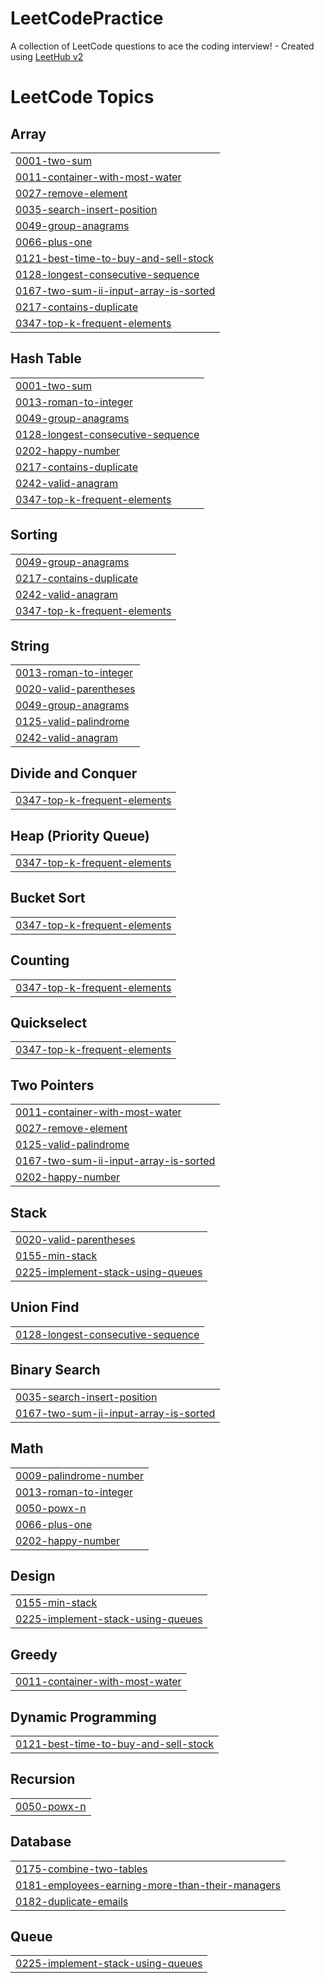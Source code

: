 # LeetCodePractice
A collection of LeetCode questions to ace the coding interview! - Created using [LeetHub v2](https://github.com/arunbhardwaj/LeetHub-2.0)

<!---LeetCode Topics Start-->
# LeetCode Topics
## Array
|  |
| ------- |
| [0001-two-sum](https://github.com/JK-17/LeetCodePractice/tree/master/0001-two-sum) |
| [0011-container-with-most-water](https://github.com/JK-17/LeetCodePractice/tree/master/0011-container-with-most-water) |
| [0027-remove-element](https://github.com/JK-17/LeetCodePractice/tree/master/0027-remove-element) |
| [0035-search-insert-position](https://github.com/JK-17/LeetCodePractice/tree/master/0035-search-insert-position) |
| [0049-group-anagrams](https://github.com/JK-17/LeetCodePractice/tree/master/0049-group-anagrams) |
| [0066-plus-one](https://github.com/JK-17/LeetCodePractice/tree/master/0066-plus-one) |
| [0121-best-time-to-buy-and-sell-stock](https://github.com/JK-17/LeetCodePractice/tree/master/0121-best-time-to-buy-and-sell-stock) |
| [0128-longest-consecutive-sequence](https://github.com/JK-17/LeetCodePractice/tree/master/0128-longest-consecutive-sequence) |
| [0167-two-sum-ii-input-array-is-sorted](https://github.com/JK-17/LeetCodePractice/tree/master/0167-two-sum-ii-input-array-is-sorted) |
| [0217-contains-duplicate](https://github.com/JK-17/LeetCodePractice/tree/master/0217-contains-duplicate) |
| [0347-top-k-frequent-elements](https://github.com/JK-17/LeetCodePractice/tree/master/0347-top-k-frequent-elements) |
## Hash Table
|  |
| ------- |
| [0001-two-sum](https://github.com/JK-17/LeetCodePractice/tree/master/0001-two-sum) |
| [0013-roman-to-integer](https://github.com/JK-17/LeetCodePractice/tree/master/0013-roman-to-integer) |
| [0049-group-anagrams](https://github.com/JK-17/LeetCodePractice/tree/master/0049-group-anagrams) |
| [0128-longest-consecutive-sequence](https://github.com/JK-17/LeetCodePractice/tree/master/0128-longest-consecutive-sequence) |
| [0202-happy-number](https://github.com/JK-17/LeetCodePractice/tree/master/0202-happy-number) |
| [0217-contains-duplicate](https://github.com/JK-17/LeetCodePractice/tree/master/0217-contains-duplicate) |
| [0242-valid-anagram](https://github.com/JK-17/LeetCodePractice/tree/master/0242-valid-anagram) |
| [0347-top-k-frequent-elements](https://github.com/JK-17/LeetCodePractice/tree/master/0347-top-k-frequent-elements) |
## Sorting
|  |
| ------- |
| [0049-group-anagrams](https://github.com/JK-17/LeetCodePractice/tree/master/0049-group-anagrams) |
| [0217-contains-duplicate](https://github.com/JK-17/LeetCodePractice/tree/master/0217-contains-duplicate) |
| [0242-valid-anagram](https://github.com/JK-17/LeetCodePractice/tree/master/0242-valid-anagram) |
| [0347-top-k-frequent-elements](https://github.com/JK-17/LeetCodePractice/tree/master/0347-top-k-frequent-elements) |
## String
|  |
| ------- |
| [0013-roman-to-integer](https://github.com/JK-17/LeetCodePractice/tree/master/0013-roman-to-integer) |
| [0020-valid-parentheses](https://github.com/JK-17/LeetCodePractice/tree/master/0020-valid-parentheses) |
| [0049-group-anagrams](https://github.com/JK-17/LeetCodePractice/tree/master/0049-group-anagrams) |
| [0125-valid-palindrome](https://github.com/JK-17/LeetCodePractice/tree/master/0125-valid-palindrome) |
| [0242-valid-anagram](https://github.com/JK-17/LeetCodePractice/tree/master/0242-valid-anagram) |
## Divide and Conquer
|  |
| ------- |
| [0347-top-k-frequent-elements](https://github.com/JK-17/LeetCodePractice/tree/master/0347-top-k-frequent-elements) |
## Heap (Priority Queue)
|  |
| ------- |
| [0347-top-k-frequent-elements](https://github.com/JK-17/LeetCodePractice/tree/master/0347-top-k-frequent-elements) |
## Bucket Sort
|  |
| ------- |
| [0347-top-k-frequent-elements](https://github.com/JK-17/LeetCodePractice/tree/master/0347-top-k-frequent-elements) |
## Counting
|  |
| ------- |
| [0347-top-k-frequent-elements](https://github.com/JK-17/LeetCodePractice/tree/master/0347-top-k-frequent-elements) |
## Quickselect
|  |
| ------- |
| [0347-top-k-frequent-elements](https://github.com/JK-17/LeetCodePractice/tree/master/0347-top-k-frequent-elements) |
## Two Pointers
|  |
| ------- |
| [0011-container-with-most-water](https://github.com/JK-17/LeetCodePractice/tree/master/0011-container-with-most-water) |
| [0027-remove-element](https://github.com/JK-17/LeetCodePractice/tree/master/0027-remove-element) |
| [0125-valid-palindrome](https://github.com/JK-17/LeetCodePractice/tree/master/0125-valid-palindrome) |
| [0167-two-sum-ii-input-array-is-sorted](https://github.com/JK-17/LeetCodePractice/tree/master/0167-two-sum-ii-input-array-is-sorted) |
| [0202-happy-number](https://github.com/JK-17/LeetCodePractice/tree/master/0202-happy-number) |
## Stack
|  |
| ------- |
| [0020-valid-parentheses](https://github.com/JK-17/LeetCodePractice/tree/master/0020-valid-parentheses) |
| [0155-min-stack](https://github.com/JK-17/LeetCodePractice/tree/master/0155-min-stack) |
| [0225-implement-stack-using-queues](https://github.com/JK-17/LeetCodePractice/tree/master/0225-implement-stack-using-queues) |
## Union Find
|  |
| ------- |
| [0128-longest-consecutive-sequence](https://github.com/JK-17/LeetCodePractice/tree/master/0128-longest-consecutive-sequence) |
## Binary Search
|  |
| ------- |
| [0035-search-insert-position](https://github.com/JK-17/LeetCodePractice/tree/master/0035-search-insert-position) |
| [0167-two-sum-ii-input-array-is-sorted](https://github.com/JK-17/LeetCodePractice/tree/master/0167-two-sum-ii-input-array-is-sorted) |
## Math
|  |
| ------- |
| [0009-palindrome-number](https://github.com/JK-17/LeetCodePractice/tree/master/0009-palindrome-number) |
| [0013-roman-to-integer](https://github.com/JK-17/LeetCodePractice/tree/master/0013-roman-to-integer) |
| [0050-powx-n](https://github.com/JK-17/LeetCodePractice/tree/master/0050-powx-n) |
| [0066-plus-one](https://github.com/JK-17/LeetCodePractice/tree/master/0066-plus-one) |
| [0202-happy-number](https://github.com/JK-17/LeetCodePractice/tree/master/0202-happy-number) |
## Design
|  |
| ------- |
| [0155-min-stack](https://github.com/JK-17/LeetCodePractice/tree/master/0155-min-stack) |
| [0225-implement-stack-using-queues](https://github.com/JK-17/LeetCodePractice/tree/master/0225-implement-stack-using-queues) |
## Greedy
|  |
| ------- |
| [0011-container-with-most-water](https://github.com/JK-17/LeetCodePractice/tree/master/0011-container-with-most-water) |
## Dynamic Programming
|  |
| ------- |
| [0121-best-time-to-buy-and-sell-stock](https://github.com/JK-17/LeetCodePractice/tree/master/0121-best-time-to-buy-and-sell-stock) |
## Recursion
|  |
| ------- |
| [0050-powx-n](https://github.com/JK-17/LeetCodePractice/tree/master/0050-powx-n) |
## Database
|  |
| ------- |
| [0175-combine-two-tables](https://github.com/JK-17/LeetCodePractice/tree/master/0175-combine-two-tables) |
| [0181-employees-earning-more-than-their-managers](https://github.com/JK-17/LeetCodePractice/tree/master/0181-employees-earning-more-than-their-managers) |
| [0182-duplicate-emails](https://github.com/JK-17/LeetCodePractice/tree/master/0182-duplicate-emails) |
## Queue
|  |
| ------- |
| [0225-implement-stack-using-queues](https://github.com/JK-17/LeetCodePractice/tree/master/0225-implement-stack-using-queues) |
<!---LeetCode Topics End-->